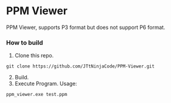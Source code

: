 # PPM Viewer
PPM Viewer, supports P3 format but does not support P6 format.

### How to build
1. Clone this repo.
```
git clone https://github.com/JTtNinjaCode/PPM-Viewer.git
```
2. Build.
3. Execute Program. Usage:
```
ppm_viewer.exe test.ppm
```
